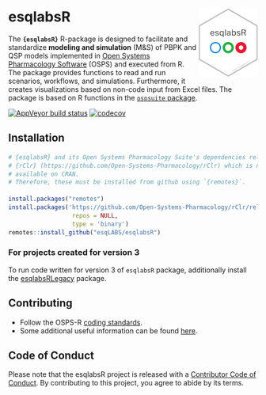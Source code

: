 # esqlabsR <a href="https://esqlabs.github.io/esqlabsR"><img src="man/figures/logo.png" align="right" height="138" /></a>

The **`{esqlabsR}`** R-package is designed to facilitate and standardize **modeling and simulation** (M&S) of PBPK and QSP models implemented in [Open Systems Pharmacology Software](https://www.open-systems-pharmacology.org/) (OSPS) and executed from R. The package provides functions to read and run scenarios, workflows, and simulations. Furthermore, it creates visualizations based on non-code input from Excel files. The package is based on R functions in the [`ospsuite` package](https://github.com/Open-Systems-Pharmacology/OSPSuite-R).

<!-- badges: start -->

  [![AppVeyor build status](https://ci.appveyor.com/api/projects/status/github/esqlabs/esqlabsr?branch=develop&svg=true)](https://ci.appveyor.com/project/StephanSchaller/esqlabsr/branch/develop)
  [![codecov](https://codecov.io/gh/esqlabs/esqlabsr/branch/develop/graph/badge.svg)](https://codecov.io/gh/esqlabs/esqlabsr)
  
<!-- badges: end -->

## Installation


```r
# {esqlabsR} and its Open Systems Pharmacology Suite's dependencies relies on 
# {rClr} (https://github.com/Open-Systems-Pharmacology/rClr) which is not 
# available on CRAN.
# Therefore, these must be installed from github using `{remotes}`.

install.packages("remotes")
install.packages('https://github.com/Open-Systems-Pharmacology/rClr/releases/download/v0.9.2/rClr_0.9.2.zip', 
                  repos = NULL, 
                  type = 'binary')
remotes::install_github("esqLABS/esqlabsR")
``` 

  
### For projects created for version 3

To run code written for version 3 of `esqlabsR` package, additionally install the
[esqlabsRLegacy](https://github.com/esqLABS/esqlabsRLegacy) package.

## Contributing

- Follow the OSPS-R [coding standards](https://github.com/Open-Systems-Pharmacology/Suite/blob/develop/CODING_STANDARDS_R.md).
- Some additional useful information can be found [here](https://github.com/Open-Systems-Pharmacology/OSPSuite-R/wiki/Developer-How-To's).

## Code of Conduct

Please note that the esqlabsR project is released with a [Contributor Code of Conduct](https://contributor-covenant.org/version/2/0/CODE_OF_CONDUCT.html). By contributing to this project, you agree to abide by its terms.
